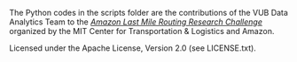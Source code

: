 The Python codes in the scripts folder are the contributions of the VUB Data Analytics Team
to the *[Amazon Last Mile Routing Research Challenge](https://routingchallenge.mit.edu/)* organized by the MIT Center for Transportation & Logistics and Amazon.

Licensed under the Apache License, Version 2.0 (see LICENSE.txt).
